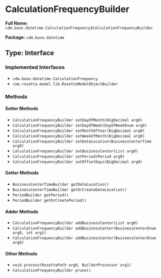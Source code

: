 # CalculationFrequencyBuilder

**Full Name:** `cdm.base.datetime.CalculationFrequency$CalculationFrequencyBuilder`

**Package:** `cdm.base.datetime`

## Type: Interface

### Implemented Interfaces

- `cdm.base.datetime.CalculationFrequency`
- `com.rosetta.model.lib.RosettaModelObjectBuilder`

### Methods

#### Setter Methods

- `CalculationFrequencyBuilder setDayOfMonth(BigDecimal arg0)`
- `CalculationFrequencyBuilder setDayOfWeek(DayOfWeekEnum arg0)`
- `CalculationFrequencyBuilder setMonthOfYear(BigDecimal arg0)`
- `CalculationFrequencyBuilder setWeekOfMonth(BigDecimal arg0)`
- `CalculationFrequencyBuilder setDateLocation(BusinessCenterTime arg0)`
- `CalculationFrequencyBuilder setBusinessCenter(List arg0)`
- `CalculationFrequencyBuilder setPeriod(Period arg0)`
- `CalculationFrequencyBuilder setOffsetDays(BigDecimal arg0)`

#### Getter Methods

- `BusinessCenterTimeBuilder getDateLocation()`
- `BusinessCenterTimeBuilder getOrCreateDateLocation()`
- `PeriodBuilder getPeriod()`
- `PeriodBuilder getOrCreatePeriod()`

#### Adder Methods

- `CalculationFrequencyBuilder addBusinessCenter(List arg0)`
- `CalculationFrequencyBuilder addBusinessCenter(BusinessCenterEnum arg0, int arg1)`
- `CalculationFrequencyBuilder addBusinessCenter(BusinessCenterEnum arg0)`

#### Other Methods

- `void process(RosettaPath arg0, BuilderProcessor arg1)`
- `CalculationFrequencyBuilder prune()`

